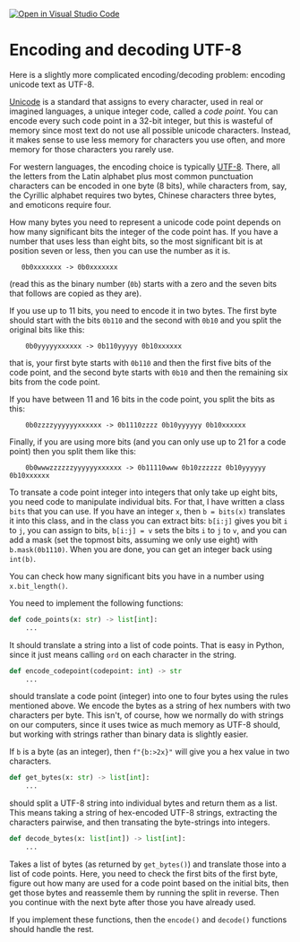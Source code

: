 [![Open in Visual Studio Code](https://classroom.github.com/assets/open-in-vscode-c66648af7eb3fe8bc4f294546bfd86ef473780cde1dea487d3c4ff354943c9ae.svg)](https://classroom.github.com/online_ide?assignment_repo_id=8452768&assignment_repo_type=AssignmentRepo)
# Encoding and decoding UTF-8

Here is a slightly more complicated encoding/decoding problem: encoding unicode text as UTF-8.

[Unicode](https://en.wikipedia.org/wiki/Unicode) is a standard that assigns to every character, used in real or imagined languages, a unique integer code, called a *code point*. You can encode every such code point in a 32-bit integer, but this is wasteful of memory since most text do not use all possible unicode characters. Instead, it makes sense to use less memory for characters you use often, and more memory for those characters you rarely use.

For western languages, the encoding choice is typically [UTF-8](https://en.wikipedia.org/wiki/UTF-8). There, all the letters from the Latin alphabet plus most common punctuation characters can be encoded in one byte (8 bits), while characters from, say, the Cyrillic alphabet requires two bytes, Chinese characters three bytes, and emoticons require four.

How many bytes you need to represent a unicode code point depends on how many significant bits the integer of the code point has. If you have a number that uses less than eight bits, so the most significant bit is at position seven or less, then you can use the number as it is.

```
   0b0xxxxxxx -> 0b0xxxxxxx
```

(read this as the binary number (`0b`) starts with a zero and the seven bits that follows are copied as they are).

If you use up to 11 bits, you need to encode it in two bytes. The first byte should start with the bits `0b110` and the second with `0b10` and you split the original bits like this:

```
    0b0yyyyyxxxxxx -> 0b110yyyyy 0b10xxxxxx
```

that is, your first byte starts with `0b110` and then the first five bits of the code point, and the second byte starts with `0b10` and then the remaining six bits from the code point.

If you have between 11 and 16 bits in the code point, you split the bits as this:

```
    0b0zzzzyyyyyyxxxxxx -> 0b1110zzzz 0b10yyyyyy 0b10xxxxxx
```

Finally, if you are using more bits (and you can only use up to 21 for a code point) then you split them like this:

```
    0b0wwwzzzzzzyyyyyyxxxxxx -> 0b11110www 0b10zzzzzz 0b10yyyyyy 0b10xxxxxx
```

To transate a code point integer into integers that only take up eight bits, you need code to manipulate individual bits. For that, I have written a class `bits` that you can use. If you have an integer `x`, then `b = bits(x)` translates it into this class, and in the class you can extract bits: `b[i:j]` gives you bit `i` to `j`, you can assign to bits, `b[i:j] = v` sets the bits `i` to `j` to `v`, and you can add a mask (set the topmost bits, assuming we only use eight) with `b.mask(0b1110)`. When you are done, you can get an integer back using `int(b)`.

You can check how many significant bits you have in a number using `x.bit_length()`.

You need to implement the following functions:

```python
def code_points(x: str) -> list[int]:
    ...
```

It should translate a string into a list of code points. That is easy in Python, since it just means calling `ord` on each character in the string.

```python
def encode_codepoint(codepoint: int) -> str
    ...
```

should translate a code point (integer) into one to four bytes using the rules mentioned above. We encode the bytes as a string of hex numbers with two characters per byte. This isn't, of course, how we normally do with strings on our computers, since it uses twice as much memory as UTF-8 should, but working with strings rather than binary data is slightly easier.

If `b` is a byte (as an integer), then `f"{b:>2x}"` will give you a hex value in two characters.

```python
def get_bytes(x: str) -> list[int]:
    ...
```

should split a UTF-8 string into individual bytes and return them as a list. This means taking a string of hex-encoded UTF-8 strings, extracting the characters pairwise, and then transating the byte-strings into integers.

```python
def decode_bytes(x: list[int]) -> list[int]:
    ...
```

Takes a list of bytes (as returned by `get_bytes()`) and translate those into a list of code points. Here, you need to check the first bits of the first byte, figure out how many are used for a code point based on the initial bits, then get those bytes and reassemle them by running the split in reverse. Then you continue with the next byte after those you have already used.

If you implement these functions, then the `encode()` and `decode()` functions should handle the rest.

